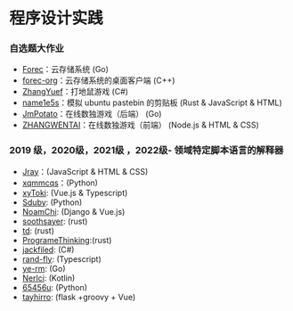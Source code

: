 # 程序设计实践

### 自选题大作业

* [Forec](https://github.com/Forec/cloud-storage)：云存储系统 (Go)
* [forec-org](https://github.com/forec-org/cloud-storage-client)：云存储系统的桌面客户端 (C++)
* [ZhangYuef](https://github.com/ZhangYuef/Hit-the-Mole)：打地鼠游戏 (C#)
* [name1e5s](https://github.com/kuso-kodo/pastebin.rs)：模拟 ubuntu pastebin 的剪贴板 (Rust & JavaScript & HTML)
* [JmPotato](https://github.com/JmPotato/Sudoku-backend)：在线数独游戏（后端） (Go)
* [ZHANGWENTAI](https://github.com/ZHANGWENTAI/Sudoku-frontend)：在线数独游戏（前端） (Node.js & HTML & CSS)


### 2019 级，2020级，2021级 ，2022级- 领域特定脚本语言的解释器

* [Jray](https://github.com/Jraaay/domain-specific-scripting-language-interpreter-js)：(JavaScript & HTML & CSS)
* [xqmmcqs](https://github.com/xqmmcqs/robot-DSL)：(Python)
* [xyToki](https://github.com/tokiInBUPT/talkbot): (Vue.js & Typescript)
* [Sduby](https://github.com/Sduby22/PP_hw): (Python)
* [NoamChi](https://github.com/PopChicken/lab.dsl-chatbot): (Django & Vue.js)
* [soothsayer](https://github.com/Adam-Teng/robot-dsl): (rust)
* [td](https://github.com/tangdouer1005/customer-service-robot): (rust)
* [ProgrameThinking](https://github.com/ProgrameThinking/robot_dsl):(rust)
* [jackfiled](https://github.com/jackfiled/Katheryne): (C#)
* [rand-fly](https://github.com/rand-fly/bupt_work_collection/tree/main/ChattyCat): (Typescript)
* [ye-rm](https://github.com/ye-rm/MyDSL): (Go)
* [Nerlci](https://github.com/Nerlci/dialogik): (Kotlin)
* [65456u](https://github.com/65456u/scholar-archive/tree/main/projects/ChatFlow): (Python)
* [tayhirro](https://github.com/Tayhirro/BUPT_DSL_Groovy): (flask +groovy + Vue)

